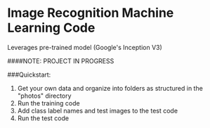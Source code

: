 # Image Recognition Machine Learning Code
Leverages pre-trained model (Google's Inception V3)

####NOTE: PROJECT IN PROGRESS

###Quickstart:
1. Get your own data and organize into folders as structured in the "photos" directory
2. Run the training code
3. Add class label names and test images to the test code
4. Run the test code

